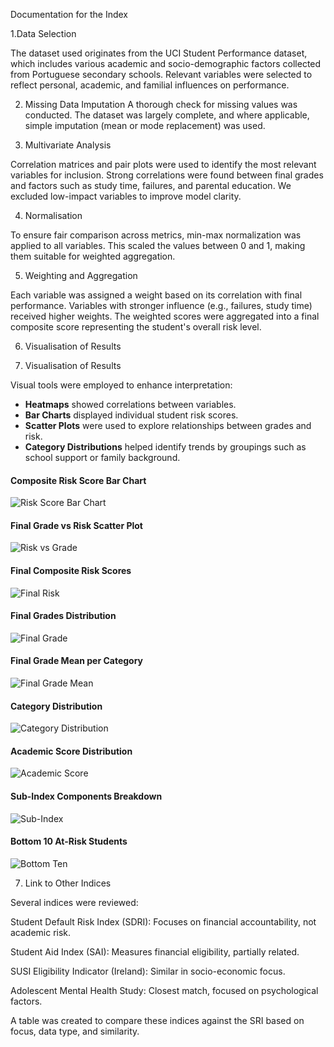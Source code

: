 Documentation for the Index

1.Data Selection

The dataset used originates from the UCI Student Performance dataset, which includes various academic and socio-demographic factors collected from Portuguese secondary schools. Relevant variables were selected to reflect personal, academic, and familial influences on performance.

2. Missing Data Imputation
A thorough check for missing values was conducted. The dataset was largely complete, and where applicable, simple imputation (mean or mode replacement) was used.

3. Multivariate Analysis

Correlation matrices and pair plots were used to identify the most relevant variables for inclusion. Strong correlations were found between final grades and factors such as study time, failures, and parental education. We excluded low-impact variables to improve model clarity.

4. Normalisation

To ensure fair comparison across metrics, min-max normalization was applied to all variables. This scaled the values between 0 and 1, making them suitable for weighted aggregation.

5. Weighting and Aggregation

Each variable was assigned a weight based on its correlation with final performance. Variables with stronger influence (e.g., failures, study time) received higher weights. The weighted scores were aggregated into a final composite score representing the student's overall risk level.

6. Visualisation of Results

6. Visualisation of Results

Visual tools were employed to enhance interpretation:

- **Heatmaps** showed correlations between variables.
- **Bar Charts** displayed individual student risk scores.
- **Scatter Plots** were used to explore relationships between grades and risk.
- **Category Distributions** helped identify trends by groupings such as school support or family background.

#### Composite Risk Score Bar Chart
![Risk Score Bar Chart](risk_bar_chart.png)

#### Final Grade vs Risk Scatter Plot
![Risk vs Grade](risk_vs_grade.png)

#### Final Composite Risk Scores
![Final Risk](final_risk.png)

#### Final Grades Distribution
![Final Grade](final_grade.png)

#### Final Grade Mean per Category
![Final Grade Mean](final_grade_mean.png)

#### Category Distribution
![Category Distribution](category_distribution.png)

#### Academic Score Distribution
![Academic Score](academic_score.png)

#### Sub-Index Components Breakdown
![Sub-Index](sub-index.png)

#### Bottom 10 At-Risk Students
![Bottom Ten](bottom_ten.png)


7. Link to Other Indices

Several indices were reviewed:

Student Default Risk Index (SDRI): Focuses on financial accountability, not academic risk.

Student Aid Index (SAI): Measures financial eligibility, partially related.

SUSI Eligibility Indicator (Ireland): Similar in socio-economic focus.

Adolescent Mental Health Study: Closest match, focused on psychological factors.

A table was created to compare these indices against the SRI based on focus, data type, and similarity.